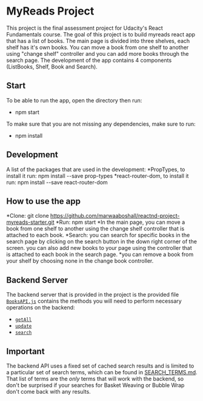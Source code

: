 # MyReads Project

This project is the final assessment project for Udacity's React Fundamentals course. The goal of this project is to build myreads react app that has a list of books. The main page is divided into three shelves, each shelf has it's own books. You can move a book from one shelf to another using "change shelf" controller and you can add more books through the search page. The development of the app contains 4 components (ListBooks, Shelf, Book and Search).



## Start

To be able to run the app, open the directory then run:
* npm start

To make sure that you are not missing any dependencies, make sure to run:
* npm install

## Development

A list of the packages that are used in the development:
*PropTypes, to install it run: npm install --save prop-types
*react-router-dom, to install it run: npm install --save react-router-dom

## How to use the app

*Clone: git clone https://github.com/marwaaboshall/reactnd-project-myreads-starter.git
*Run: npm start
*In the main page, you can move a book from one shelf to another using the change shelf controller that
is attached to each book.
*Search: you can search for specific books in the search page by clicking on the search button in the 
down right corner of the screen. you can also add new books to your page using the controller that is attached to each book in the search page.
*you can remove a book from your shelf by choosing none in the change book controller.


## Backend Server

The backend server that is provided in the project is the provided file [`BooksAPI.js`](src/BooksAPI.js) contains the methods you will need to perform necessary operations on the backend:

* [`getAll`](#getall)
* [`update`](#update)
* [`search`](#search)


## Important
The backend API uses a fixed set of cached search results and is limited to a particular set of search terms, which can be found in [SEARCH_TERMS.md](SEARCH_TERMS.md). That list of terms are the _only_ terms that will work with the backend, so don't be surprised if your searches for Basket Weaving or Bubble Wrap don't come back with any results.